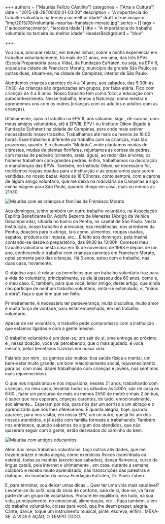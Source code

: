 +++
authors = ["Maurisa Felício CAstilho"]
categories = ["Arte e Cultura"]
date = "2015-08-28T00:00:01-03:00"
description = "A importância do trabalho voluntário na terceira ou melhor idade"
draft = true
image = "img/2015/08/voluntaria-maurisa-fransisco-morato.jpg"
series = []
tags = ["autoconhecimento", "terceira idade"]
title = "A importância do trabalho voluntário na terceira ou melhor idade"
  HeaderBackground = "blue"

+++



Vou aqui, procurar relatar, em breves linhas, sobre a minha experiência em trabalhar voluntariamente, há mais de 21 anos, em uma, das três EPVs (Escola Preparatória para a Vida), da Fundação Eufraten, ou seja, na EPV II, situada na cidade de Francisco Morato, município da grande São Paulo; as outras duas, situam-se, na cidade de Campinas, interior de São Paulo.

Atendemos crianças carentes de 4  a 14 anos, aos sábados, das 9:00h às 11h30. As crianças são organizadas em grupos, por faixa etária. Fico com crianças de 4 a 6 anos. Nosso trabalho tem como foco, a educação com autoconhecimento. Nesse trabalho, temos a Natureza, como mestra e aprendemos uns com os outros (crianças com os adultos e adultos com as crianças).

Ultimamente, após o trabalho na EPV II, aos sábados, sigo , de carona, com meus amigos voluntários, até à EPVIII, EPV I ou Instituto Oikon (ligado à Fundação Eufraten) na cidade de Campinas, para onde mais estiver necessitando nosso trabalho. Trabalhamos  até mais ou menos às 18:00 horas. Esse trabalho é diferente do trabalho com as crianças, mas tão prazeroso, quanto. É o chamado “Mutirão”, onde plantamos mudas de ciprestes, mudas de plantas floríferas, rejuntamos as coroas de pedras, com massa de pedreiro (cimento, areia, água), ao redor das árvores; os homens trabalham com grandes pedras. Enfim, trabalhamos na decoração e manutenção das EPVs. Também, no Instituto Oikon, se necessário for, reciclamos roupas  doadas para a instituição e as preparamos para serem vendidas, no nosso bazar. Após às 18:00horas, conto sempre, com a carona de algum amigo voluntario, que me deixa na rodoviária de Campinas e sigo minha viagem para São Paulo, quando chego em casa, mais ou menos às 21h30.

![Maurisa com as crianças e famílias de Fransisco Morato](https://s3-sa-east-1.amazonaws.com/blog.autoconexao.org.br/img/2015/08/voluntaria-maurisa-fransisco-morato-com-criancas-e-familia.jpg)

Aos domingos, tenho também um outro trabalho voluntário, na Associação Espírita Beneficente Dr. Adolfo Bezerra de Menezes (Abrigo da Velhice Desamparada), situada no bairro da Penha, na capital de São Paulo. Nesta Instituição, nosso trabalho é arrecadar, nas residências, dos arredores da Penha, doações para o abrigo,  tais como, alimentos, roupas usadas, sapatos, produtos de limpeza, etc... É feito aos domingos, pela manhã, contando-se desde o preparatório, das 9h30 às 12:00h. Comecei meu trabalho voluntário nesta casa em 15 de novembro de 1993 e depois de um ano, conhecendo o trabalho com crianças carentes em Francisco Morato, optei somente pelo das crianças. Há 5 anos, estou com o trabalho, nas duas casa, novamente.

O objetivo aqui, é relatar os benefícios que um trabalho voluntário traz para a vida do voluntário, principalmente, se ele já passou dos 60 anos, como é, o meu caso. E, também, para que você, leitor amigo, deste artigo, que ainda não participe de nenhum trabalho voluntário, sinta-se estimulado, e, “mãos à obra”, faça o que tem que ser feito.

Primeiramente, é necessário ter perseverança, muita disciplina, muito amor e muita força de vontade, para estar empenhado, em um trabalho voluntário.

Apesar de ser voluntário, o trabalho pede compromisso com a instituição que estamos ligados e com a gente mesmo.

O trabalho voluntário é um doar-se, um sair de si, uma entrega ao próximo, e , nessa doação, você vai percebendo, que o mais ajudado, é você mesmo, pelos benefícios trazidos em nossa vida.

Falando por mim , os ganhos são muitos: boa saúde física e mental, um bem-estar muito grande, um bom relacionamento social, rejuvenecimento, para os, com mais idade( trabalhando com crianças e jovens, nos sentimos mais rejuvenecidos).

O que nos impulsionou e nos impulsiona, nesses 21 anos, trabalhando com crianças, no meu caso, levantar todos os sábados às 5:00h,  sair de casa às 6:00 ,  fazer um percurso  de mais ou menos 2h50 de metrô e mais 2 ônibus, é saber que nos esperam, crianças carentes, de tudo, emocionalmente, socialmente... Esperam por nós, para nos dar um sorriso e um abraço e o aprendizado que nós lhes oferecemos. E quanta alegria, hoje, quando aparece, para nos visitar, em nossa EPV, um ou outro, que já foi um dos nossos atendidos, e já estão com família formada e trabalhando. Também nos entristece, quando sabemos de algum dos atendidos, que não quiseram seguir com a gente, estão desviados do caminho do bem.

![Maurisa com antigos educandos](https://s3-sa-east-1.amazonaws.com/blog.autoconexao.org.br/img/2015/08/Maurisa-com-antigos-educandos.jpg)

Além dos meus trabalhos voluntários, faço outras atividades, que me trazem prazer e muita alegria, como exercícios físicos (caminhada ou esteira), todas as manhãs (exceto aos sábados), dança flamenca, curso da língua catalã, pela internet e ultimamente , em casa, durante a semana, colaboro e recebo muito aprendizado, nas transcrições das palestras e diálogos, do fundador da nossa Fundação Eufraten,  Dr. Paulo Zabeu.

E, para terminar, vou deixar umas dicas... Quer ter uma vida mais saudável? Levante-se do sofá, saia da zona de conforto, saia de si, doe-se, vá fazer parte de um grupo de voluntários. Procure ter equilíbrio, em tudo, na sua vida, principalmente, no emocional, alimentação, etc... Faça também, além do trabalho voluntário, coisas para você, que lhe deem prazer, alegria. Cante, dance, toque um instrumento musical, pinte, escreva, enfim : MEXA-SE. A VIDA É AÇÃO, O TEMPO TODO.
